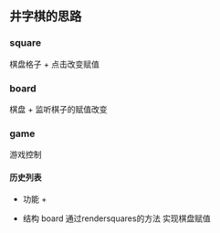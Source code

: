 ## 井字棋的思路

### square

棋盘格子 + 点击改变赋值

### board

棋盘 + 监听棋子的赋值改变

### game

游戏控制

#### 历史列表

+ 功能
  + 

+ 结构
board 通过rendersquares的方法 实现棋盘赋值



